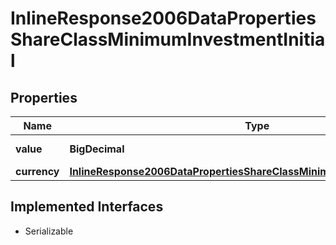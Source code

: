 

# InlineResponse2006DataPropertiesShareClassMinimumInvestmentInitial


## Properties

Name | Type | Description | Notes
------------ | ------------- | ------------- | -------------
**value** | **BigDecimal** | Value of the amount. |  [optional]
**currency** | [**InlineResponse2006DataPropertiesShareClassMinimumInvestmentCurrency**](InlineResponse2006DataPropertiesShareClassMinimumInvestmentCurrency.md) |  |  [optional]


## Implemented Interfaces

* Serializable


